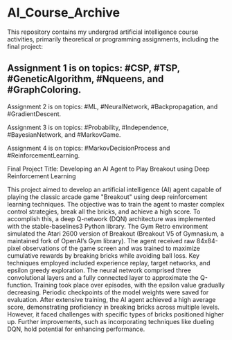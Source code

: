 # AI_Course_Archive
This repository contains my undergrad artificial intelligence course activities, primarily theoretical or programming assignments, including the final project:

## Assignment 1 is on topics: #CSP, #TSP, #GeneticAlgorithm, #Nqueens, and #GraphColoring.

Assignment 2 is on topics: #ML, #NeuralNetwork, #Backpropagation, and #GradientDescent.

Assignment 3 is on topics: #Probability, #Independence, #BayesianNetwork, and #MarkovGame.

Assignment 4 is on topics: #MarkovDecisionProcess and #ReinforcementLearning.

Final Project Title: Developing an AI Agent to Play Breakout using Deep Reinforcement Learning

This project aimed to develop an artificial intelligence (AI) agent capable of playing the classic arcade game "Breakout" using deep reinforcement learning techniques. The objective was to train the agent to master complex control strategies, break all the bricks, and achieve a high score.
  To accomplish this, a deep Q-network (DQN) architecture was implemented with the stable-baselines3 Python library. The Gym Retro environment simulated the Atari 2600 version of Breakout (Breakout V5 of Gymnasium, a maintained fork of OpenAI’s Gym library). The agent received raw 84x84-pixel observations of the game screen and was trained to maximize cumulative rewards by breaking bricks while avoiding ball loss.
  Key techniques employed included experience replay, target networks, and epsilon greedy exploration. The neural network comprised three convolutional layers and a fully connected layer to approximate the Q-function. Training took place over episodes, with the epsilon value gradually decreasing. Periodic checkpoints of the model weights were saved for evaluation.
  After extensive training, the AI agent achieved a high average score, demonstrating proficiency in breaking bricks across multiple levels. However, it faced challenges with specific types of bricks positioned higher up. Further improvements, such as incorporating techniques like dueling DQN, hold potential for enhancing performance.
